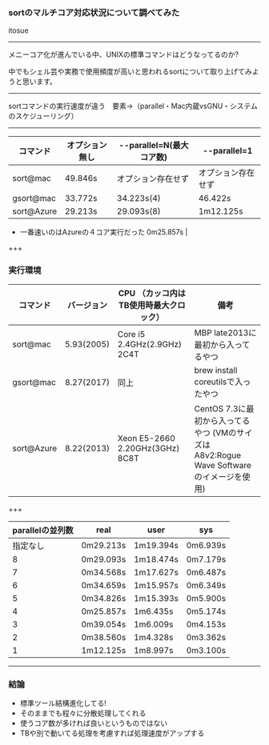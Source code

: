 ### sortのマルチコア対応状況について調べてみた
itosue

---

メニーコア化が進んでいる中、UNIXの標準コマンドはどうなってるのか?

中でもシェル芸や実務で使用頻度が高いと思われるsortについて取り上げてみようと思います。

---

sortコマンドの実行速度が違う　要素→（parallel・Mac内蔵vsGNU・システムのスケジューリング）


---

コマンド | オプション無し | --parallel=N(最大コア数) | --parallel=1
---------------- | ----------------- | ----------------- | -----------------
sort@mac | 49.846s | オプション存在せず | オプション存在せず
gsort@mac | 33.772s | 34.223s(4) | 46.422s
sort@Azure | 29.213s | 29.093s(8) | 1m12.125s

- 一番速いのはAzureの４コア実行だった 0m25.857s |

+++

### 実行環境
コマンド | バージョン | CPU （カッコ内はTB使用時最大クロック）| 備考
---------------- | ----------------- | ----------------- | -----------------
sort@mac | 5.93(2005) | Core i5 2.4GHz(2.9GHz) 2C4T | MBP late2013に最初から入ってるやつ
gsort@mac | 8.27(2017) | 同上 | brew install coreutilsで入ったやつ
sort@Azure | 8.22(2013) | Xeon E5-2660 2.20GHz(3GHz) 8C8T | CentOS 7.3に最初から入ってるやつ (VMのサイズはA8v2:Rogue Wave Softwareのイメージを使用)

+++

parallelの並列数 | real | user | sys
---------------- | ----------------- | ----------------- | -----------------
指定なし | 0m29.213s | 1m19.394s | 0m6.939s
8　 | 0m29.093s | 1m18.474s | 0m7.179s
7 | 0m34.568s | 1m17.627s | 0m6.487s
6 | 0m34.659s | 1m15.957s | 0m6.349s
5 | 0m34.826s | 1m15.393s | 0m5.900s
4 | 0m25.857s | 1m6.435s | 0m5.174s
3 | 0m39.054s | 1m6.009s | 0m4.153s
2 | 0m38.560s | 1m4.328s | 0m3.362s
1 | 1m12.125s | 1m8.997s | 0m3.100s

---

### 結論
* 標準ツール結構進化してる!
* そのままでも程々に分散処理してくれる
* 使うコア数が多ければ良いというものではない
* TBや別で動いてる処理を考慮すれば処理速度がアップする
